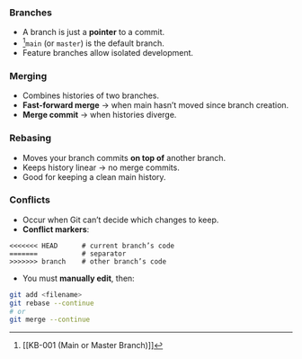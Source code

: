 ### Branches
- A branch is just a **pointer** to a commit.
- [^1]`main` (or `master`) is the default branch.
- Feature branches allow isolated development.

### Merging
- Combines histories of two branches.
- **Fast-forward merge** → when main hasn’t moved since branch creation.
- **Merge commit** → when histories diverge.

### Rebasing
- Moves your branch commits **on top of** another branch.
- Keeps history linear → no merge commits.
- Good for keeping a clean main history.

### Conflicts
- Occur when Git can’t decide which changes to keep.
- **Conflict markers**:
```plaintext
<<<<<<< HEAD      # current branch’s code
=======           # separator
>>>>>>> branch    # other branch’s code
```
- You must **manually edit**, then:
```bash
git add <filename>
git rebase --continue
# or
git merge --continue
```

[^1]: [[KB-001 (Main or Master Branch)]]
